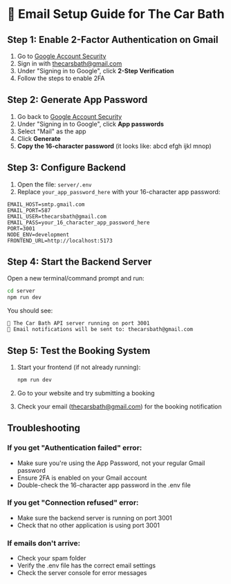 # 📧 Email Setup Guide for The Car Bath

## Step 1: Enable 2-Factor Authentication on Gmail

1. Go to [Google Account Security](https://myaccount.google.com/security)
2. Sign in with thecarsbath@gmail.com
3. Under "Signing in to Google", click **2-Step Verification**
4. Follow the steps to enable 2FA

## Step 2: Generate App Password

1. Go back to [Google Account Security](https://myaccount.google.com/security)
2. Under "Signing in to Google", click **App passwords**
3. Select "Mail" as the app
4. Click **Generate**
5. **Copy the 16-character password** (it looks like: abcd efgh ijkl mnop)

## Step 3: Configure Backend

1. Open the file: `server/.env`
2. Replace `your_app_password_here` with your 16-character app password:

```
EMAIL_HOST=smtp.gmail.com
EMAIL_PORT=587
EMAIL_USER=thecarsbath@gmail.com
EMAIL_PASS=your_16_character_app_password_here
PORT=3001
NODE_ENV=development
FRONTEND_URL=http://localhost:5173
```

## Step 4: Start the Backend Server

Open a new terminal/command prompt and run:

```bash
cd server
npm run dev
```

You should see:
```
🚗 The Car Bath API server running on port 3001
📧 Email notifications will be sent to: thecarsbath@gmail.com
```

## Step 5: Test the Booking System

1. Start your frontend (if not already running):
   ```bash
   npm run dev
   ```

2. Go to your website and try submitting a booking
3. Check your email (thecarsbath@gmail.com) for the booking notification

## Troubleshooting

### If you get "Authentication failed" error:
- Make sure you're using the App Password, not your regular Gmail password
- Ensure 2FA is enabled on your Gmail account
- Double-check the 16-character app password in the .env file

### If you get "Connection refused" error:
- Make sure the backend server is running on port 3001
- Check that no other application is using port 3001

### If emails don't arrive:
- Check your spam folder
- Verify the .env file has the correct email settings
- Check the server console for error messages




